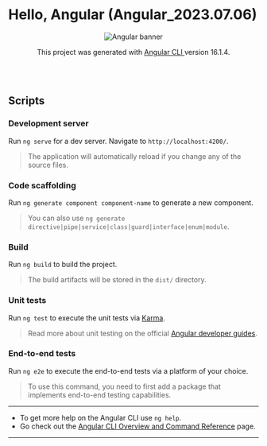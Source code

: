 # Hello, Angular (Angular_2023.07.06)

<div align="center">
  <img
    title="Angular"
    alt="Angular banner"
    src="https://walkingriver.com/assets/img/angular-logo.png"
  />
</div>

<div align="center">
  <p>
    This project was generated with
    <a 
      href="https://res.cloudinary.com/practicaldev/image/fetch/s--mMDY4Ugi--/c_limit%2Cf_auto%2Cfl_progressive%2Cq_auto%2Cw_880/https://thepracticaldev.s3.amazonaws.com/i/m94aljaniwlqy41ltwfx.png"
    >
      Angular CLI
    <a>
    version 16.1.4.
  </p>
</div>

<br>
<br>

## Scripts

### Development server

Run `ng serve` for a dev server. Navigate to `http://localhost:4200/`.

> The application will automatically reload if you change any of the source files.

### Code scaffolding

Run `ng generate component component-name` to generate a new component.

> You can also use `ng generate directive|pipe|service|class|guard|interface|enum|module`.

### Build

Run `ng build` to build the project.

> The build artifacts will be stored in the `dist/` directory.

### Unit tests

Run `ng test` to execute the unit tests via [Karma](https://karma-runner.github.io).

> Read more about unit testing on the official [Angular developer guides](https://angular.io/guide/testing).

### End-to-end tests

Run `ng e2e` to execute the end-to-end tests via a platform of your choice.

> To use this command, you need to first add a package that implements end-to-end testing capabilities.

---

- To get more help on the Angular CLI use `ng help`.
- Go check out the [Angular CLI Overview and Command Reference](https://angular.io/cli) page.

---

